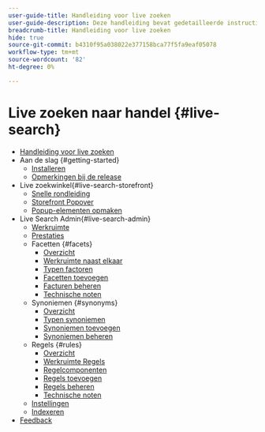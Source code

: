 ```yaml
---
user-guide-title: Handleiding voor live zoeken
user-guide-description: Deze handleiding bevat gedetailleerde instructies voor het gebruik van Live Search vanuit Adobe Commerce.
breadcrumb-title: Handleiding voor live zoeken
hide: true
source-git-commit: b4310f95a038022e377158bca77f5fa9eaf05078
workflow-type: tm+mt
source-wordcount: '82'
ht-degree: 0%

---
```


# Live zoeken naar handel {#live-search}

- [Handleiding voor live zoeken](overview.md)
- Aan de slag {#getting-started}
   - [Installeren](install.md)
   - [Opmerkingen bij de release](release-notes.md)
- Live zoekwinkel{#live-search-storefront}
   - [Snelle rondleiding](quick-tour.md)
   - [Storefront Popover](storefront-popover.md)
   - [Popup-elementen opmaken](storefront-popover-styling.md)
- Live Search Admin{#live-search-admin}
   - [Werkruimte](workspace.md)
   - [Prestaties](performance.md)
   - Facetten {#facets}
      - [Overzicht](facets.md)
      - [Werkruimte naast elkaar](faceting-workspace.md)
      - [Typen factoren](facets-type.md)
      - [Facetten toevoegen](facets-add.md)
      - [Facturen beheren](facets-manage.md)
      - [Technische noten](facet-technical-notes.md)
   - Synoniemen {#synonyms}
      - [Overzicht](synonyms.md)
      - [Typen synoniemen](synonyms-type.md)
      - [Synoniemen toevoegen](synonyms-add.md)
      - [Synoniemen beheren](synonyms-manage.md)
   - Regels {#rules}
      - [Overzicht](rules.md)
      - [Werkruimte Regels](rules-workspace.md)
      - [Regelcomponenten](rule-components.md)
      - [Regels toevoegen](rules-add.md)
      - [Regels beheren](rules-manage.md)
      - [Technische noten](rule-technical-notes.md)
   - [Instellingen](settings.md)
   - [Indexeren](indexing.md)
- [Feedback](feedback.md)